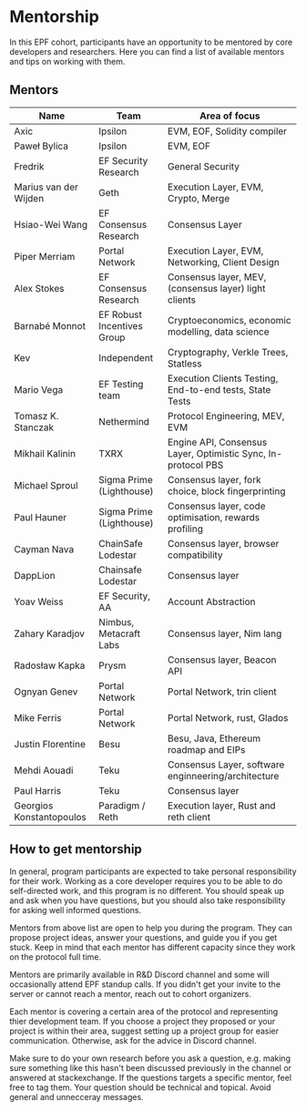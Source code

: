 # Mentorship

In this EPF cohort, participants have an opportunity to be mentored by core developers and researchers. Here you can find a list of available mentors and tips on working with them.

## Mentors


| Name                  | Team                       | Area of focus                                                 |
| --------------------- | -------------------------- | ------------------------------------------------------------- |
| Axic                  | Ipsilon                    | EVM, EOF, Solidity compiler                                   |
| Paweł Bylica          | Ipsilon                    | EVM, EOF                                                      |
| Fredrik               | EF Security Research       | General Security                                              |
| Marius van der Wijden | Geth                       | Execution Layer, EVM, Crypto, Merge                           |
| Hsiao-Wei Wang        | EF Consensus Research      | Consensus Layer                                               |
| Piper Merriam         | Portal Network             | Execution Layer, EVM, Networking, Client Design               |
| Alex Stokes           | EF Consensus Research      | Consensus layer, MEV, (consensus layer) light clients         |
| Barnabé Monnot        | EF Robust Incentives Group | Cryptoeconomics, economic modelling, data science             |
| Kev                   | Independent                | Cryptography, Verkle Trees, Statless                          |
| Mario Vega            | EF Testing team            | Execution Clients Testing, End-to-end tests, State Tests      |
| Tomasz K. Stanczak    | Nethermind                 | Protocol Engineering, MEV, EVM                                |
| Mikhail Kalinin       | TXRX                       | Engine API, Consensus Layer, Optimistic Sync, In-protocol PBS |
| Michael Sproul        | Sigma Prime (Lighthouse)   | Consensus layer, fork choice, block fingerprinting            |
| Paul Hauner           | Sigma Prime (Lighthouse)   | Consensus layer, code optimisation, rewards profiling         |
| Cayman Nava           | ChainSafe Lodestar         | Consensus layer, browser compatibility                        |
| DappLion              | Chainsafe Lodestar         | Consensus layer                                               |
| Yoav Weiss            | EF Security, AA            | Account Abstraction                                           |
| Zahary Karadjov       | Nimbus, Metacraft Labs     | Consensus layer, Nim lang                                     |
| Radosław Kapka        | Prysm                      | Consensus layer, Beacon API                                   |
| Ognyan Genev          | Portal Network             | Portal Network, trin client                                   |
| Mike Ferris           | Portal Network             | Portal Network, rust, Glados                                  |
| Justin Florentine     | Besu                       | Besu, Java,  Ethereum roadmap and EIPs                        |
| Mehdi Aouadi          | Teku                       | Consensus Layer, software enginneering/architecture           |
| Paul Harris           | Teku                       | Consensus layer                                               |
| Georgios Konstantopoulos | Paradigm / Reth         | Execution layer, Rust and reth client                         |


## How to get mentorship

In general, program participants are expected to take personal responsibility for their work. Working as a core developer requires you to be able to do self-directed work, and this program is no different. You should speak up and ask when you have questions, but you should also take responsibility for asking well informed questions.

Mentors from above list are open to help you during the program. They can propose project ideas, answer your questions, and guide you if you get stuck. Keep in mind that each mentor has different capacity since they work on the protocol full time.

Mentors are primarily available in R&D Discord channel and some will occasionally attend EPF standup calls. If you didn't get your invite to the server or cannot reach a mentor, reach out to cohort organizers.

Each mentor is covering a certain area of the protocol and representing thier development team. If you choose a project they proposed or your project is within their area, suggest setting up a project group for easier communication. Otherwise, ask for the advice in Discord channel.

Make sure to do your own research before you ask a question, e.g. making sure something like this hasn't been discussed previously in the channel or answered at stackexchange. If the questions targets a specific mentor, feel free to tag them. Your question should be technical and topical. Avoid general and unnecceray messages.
